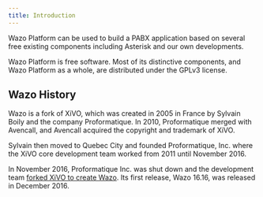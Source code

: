 ```yaml
---
title: Introduction
---
```


Wazo Platform can be used to build a PABX application based on several free existing components
including Asterisk and our own developments.

Wazo Platform is free software. Most of its distinctive components, and Wazo Platform as a whole,
are distributed under the GPLv3 license.

## Wazo History

Wazo is a fork of XiVO, which was created in 2005 in France by Sylvain Boily and the company
Proformatique. In 2010, Proformatique merged with Avencall, and Avencall acquired the copyright and
trademark of XiVO.

Sylvain then moved to Quebec City and founded Proformatique, Inc. where the XiVO core development
team worked from 2011 until November 2016.

In November 2016, Proformatique Inc. was shut down and the development team
[forked XiVO to create Wazo](/blog/introducing-wazo). Its first release, Wazo 16.16, was released in
December 2016.
